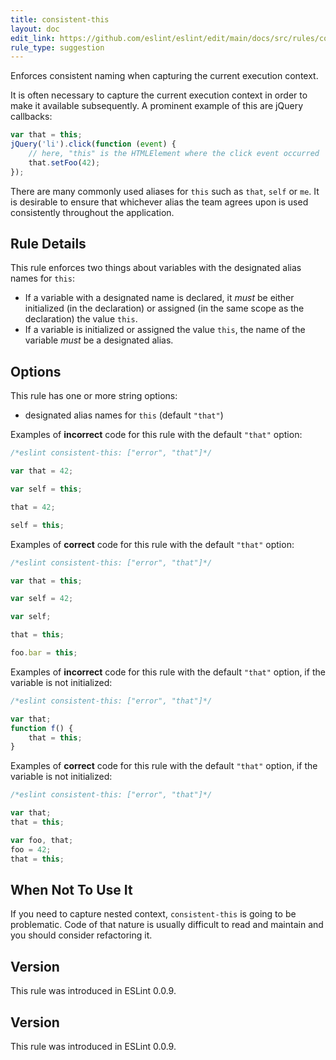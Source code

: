 ```yaml
---
title: consistent-this
layout: doc
edit_link: https://github.com/eslint/eslint/edit/main/docs/src/rules/consistent-this.md
rule_type: suggestion
---
```


Enforces consistent naming when capturing the current execution context.

It is often necessary to capture the current execution context in order to make it available subsequently. A prominent example of this are jQuery callbacks:

```js
var that = this;
jQuery('li').click(function (event) {
    // here, "this" is the HTMLElement where the click event occurred
    that.setFoo(42);
});
```

There are many commonly used aliases for `this` such as `that`, `self` or `me`. It is desirable to ensure that whichever alias the team agrees upon is used consistently throughout the application.

## Rule Details

This rule enforces two things about variables with the designated alias names for `this`:

* If a variable with a designated name is declared, it *must* be either initialized (in the declaration) or assigned (in the same scope as the declaration) the value `this`.
* If a variable is initialized or assigned the value `this`, the name of the variable *must* be a designated alias.

## Options

This rule has one or more string options:

* designated alias names for `this` (default `"that"`)

Examples of **incorrect** code for this rule with the default `"that"` option:

```js
/*eslint consistent-this: ["error", "that"]*/

var that = 42;

var self = this;

that = 42;

self = this;
```

Examples of **correct** code for this rule with the default `"that"` option:

```js
/*eslint consistent-this: ["error", "that"]*/

var that = this;

var self = 42;

var self;

that = this;

foo.bar = this;
```

Examples of **incorrect** code for this rule with the default `"that"` option, if the variable is not initialized:

```js
/*eslint consistent-this: ["error", "that"]*/

var that;
function f() {
    that = this;
}
```

Examples of **correct** code for this rule with the default `"that"` option, if the variable is not initialized:

```js
/*eslint consistent-this: ["error", "that"]*/

var that;
that = this;

var foo, that;
foo = 42;
that = this;
```

## When Not To Use It

If you need to capture nested context, `consistent-this` is going to be problematic. Code of that nature is usually difficult to read and maintain and you should consider refactoring it.

## Version

This rule was introduced in ESLint 0.0.9.

## Version

This rule was introduced in ESLint 0.0.9.
